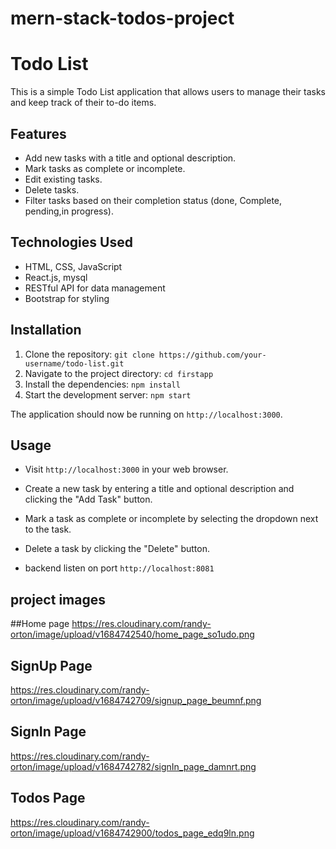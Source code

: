# mern-stack-todos-project

# Todo List

This is a simple Todo List application that allows users to manage their tasks and keep track of their to-do items.

## Features

- Add new tasks with a title and optional description.
- Mark tasks as complete or incomplete.
- Edit existing tasks.
- Delete tasks.
- Filter tasks based on their completion status (done, Complete, pending,in progress).

## Technologies Used

- HTML, CSS, JavaScript
- React.js, mysql
- RESTful API for data management
- Bootstrap for styling

## Installation

1. Clone the repository: `git clone https://github.com/your-username/todo-list.git`
2. Navigate to the project directory: `cd firstapp`
3. Install the dependencies: `npm install`
4. Start the development server: `npm start`

The application should now be running on `http://localhost:3000`.

## Usage

- Visit `http://localhost:3000` in your web browser.
- Create a new task by entering a title and optional description and clicking the "Add Task" button.
- Mark a task as complete or incomplete by selecting the dropdown next to the task.
- Delete a task by clicking the "Delete" button.

- backend listen on port `http://localhost:8081`

## project images

##Home page
https://res.cloudinary.com/randy-orton/image/upload/v1684742540/home_page_so1udo.png

## SignUp Page
https://res.cloudinary.com/randy-orton/image/upload/v1684742709/signup_page_beumnf.png

## SignIn Page
https://res.cloudinary.com/randy-orton/image/upload/v1684742782/signIn_page_damnrt.png

## Todos Page
https://res.cloudinary.com/randy-orton/image/upload/v1684742900/todos_page_edq9ln.png
